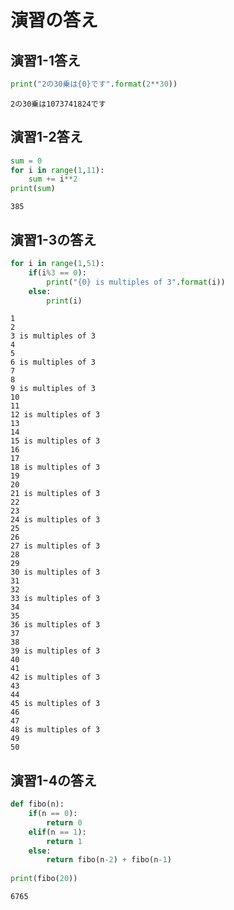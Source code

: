 
# 演習の答え

## 演習1-1答え


```python
print("2の30乗は{0}です".format(2**30))   
```

    2の30乗は1073741824です
    

## 演習1-2答え


```python
sum = 0
for i in range(1,11):
    sum += i**2
print(sum)    
```

    385
    

## 演習1-3の答え


```python
for i in range(1,51):
    if(i%3 == 0):
        print("{0} is multiples of 3".format(i))
    else:
        print(i)
```

    1
    2
    3 is multiples of 3
    4
    5
    6 is multiples of 3
    7
    8
    9 is multiples of 3
    10
    11
    12 is multiples of 3
    13
    14
    15 is multiples of 3
    16
    17
    18 is multiples of 3
    19
    20
    21 is multiples of 3
    22
    23
    24 is multiples of 3
    25
    26
    27 is multiples of 3
    28
    29
    30 is multiples of 3
    31
    32
    33 is multiples of 3
    34
    35
    36 is multiples of 3
    37
    38
    39 is multiples of 3
    40
    41
    42 is multiples of 3
    43
    44
    45 is multiples of 3
    46
    47
    48 is multiples of 3
    49
    50
    

## 演習1-4の答え


```python
def fibo(n):
    if(n == 0):
        return 0
    elif(n == 1):
        return 1
    else:
        return fibo(n-2) + fibo(n-1)
    
print(fibo(20))
```

    6765
    
